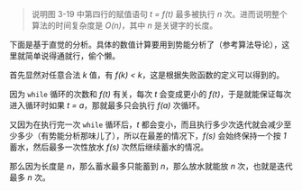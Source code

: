 > 说明图 3-19 中第四行的赋值语句 *t = f(t)* 最多被执行 *n* 次。进而说明整个算法的时间复杂度是 *O(n)*，其中 *n* 是关键字的长度。

下面是基于直觉的分析。具体的数值计算要用到势能分析了（参考算法导论），这里就简单说得通就行，偷个懒。

首先显然对任意合法 *k* 值，有 *f(k) < k*，这是根据失败函数的定义可以得到的。

因为 `while` 循环的次数和 *f(t)* 有关，每次 *t* 会变成更小的 *f(t)*，于是就能保证每次进入循环时如果 *t = a*，那就最多只会执行 *f(a)* 次循环。

又因为在执行完一次 `while` 循环后，*t* 都会变小，而且执行多少次迭代就会减少至少多少（有势能分析那味儿了），所以在最差的情况下，*f(s)* 会始终保持一个按 *1* 蓄水，然后最多一次性放水 *f(s)* 次然后继续蓄水的情况。

那么因为长度是 *n*，那么蓄水最多只能蓄到 *n*，那么放水就能放 *n* 次，也就是迭代最多 *n* 次。
